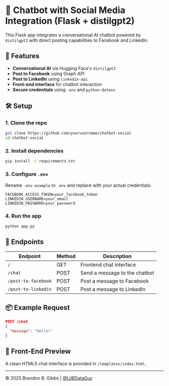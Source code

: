 # 🧠 Chatbot with Social Media Integration (Flask + distilgpt2)

This Flask app integrates a conversational AI chatbot powered by `distilgpt2` with direct posting capabilities to Facebook and LinkedIn.

## 🚀 Features
- **Conversational AI** via Hugging Face's `distilgpt2`
- **Post to Facebook** using Graph API
- **Post to LinkedIn** using `linkedin-api`
- **Front-end interface** for chatbot interaction
- **Secure credentials** using `.env` and `python-dotenv`

## 🛠 Setup

### 1. Clone the repo
```bash
git clone https://github.com/yourusername/chatbot-social
cd chatbot-social
```

### 2. Install dependencies
```bash
pip install -r requirements.txt
```

### 3. Configure `.env`
Rename `.env.example` to `.env` and replace with your actual credentials:
```env
FACEBOOK_ACCESS_TOKEN=your_facebook_token
LINKEDIN_USERNAME=your_email
LINKEDIN_PASSWORD=your_password
```

### 4. Run the app
```bash
python app.py
```

## 🔧 Endpoints

| Endpoint            | Method | Description                        |
|---------------------|--------|------------------------------------|
| `/`                 | GET    | Frontend chat interface            |
| `/chat`             | POST   | Send a message to the chatbot      |
| `/post-to-facebook` | POST   | Post a message to Facebook         |
| `/post-to-linkedin` | POST   | Post a message to LinkedIn         |

## 📦 Example Request

```json
POST /chat
{
  "message": "Hello!"
}
```

## 📸 Front-End Preview
A clean HTML5 chat interface is provided in `/templates/index.html`.

---

© 2025 Brandon B. Gibbs | [@LilBDataGuy](https://github.com/lilbdataguy)
